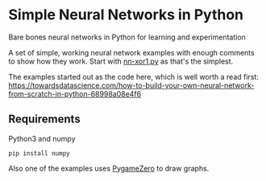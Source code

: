 # Simple Neural Networks in Python
Bare bones neural networks in Python for learning and experimentation

A set of simple, working neural network examples with enough comments to show how they work. Start with [nn-xor1.py](nn-xor1.py) as that's the simplest.

The examples started out as the code here, which is well worth a read first:
https://towardsdatascience.com/how-to-build-your-own-neural-network-from-scratch-in-python-68998a08e4f6

## Requirements

Python3 and numpy

`pip install numpy`

Also one of the examples uses [PygameZero](https://pygame-zero.readthedocs.io/en/stable/) to draw graphs. 
